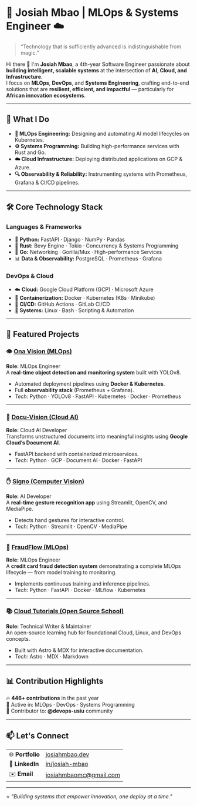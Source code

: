 # 🚀 Josiah Mbao | MLOps & Systems Engineer ☁️  

> “Technology that is sufficiently advanced is indistinguishable from magic.”  

Hi there 👋 I'm **Josiah Mbao**, a 4th-year Software Engineer passionate about **building intelligent, scalable systems** at the intersection of **AI, Cloud, and Infrastructure**.  
I focus on **MLOps**, **DevOps**, and **Systems Engineering**, crafting end-to-end solutions that are **resilient, efficient, and impactful** — particularly for **African innovation ecosystems**.  

---

## 🧠 What I Do  

- **🤖 MLOps Engineering:** Designing and automating AI model lifecycles on Kubernetes.  
- **⚙️ Systems Programming:** Building high-performance services with Rust and Go.  
- **☁️ Cloud Infrastructure:** Deploying distributed applications on GCP & Azure.  
- **🔍 Observability & Reliability:** Instrumenting systems with Prometheus, Grafana & CI/CD pipelines.  

---

## 🛠️ Core Technology Stack  

### **Languages & Frameworks**
- 🐍 **Python:** FastAPI · Django · NumPy · Pandas  
- 🦀 **Rust:** Bevy Engine · Tokio · Concurrency & Systems Programming  
- 🐹 **Go:** Networking · Gorilla/Mux · High-performance Services  
- 📊 **Data & Observability:** PostgreSQL · Prometheus · Grafana  

### **DevOps & Cloud**
- ☁️ **Cloud:** Google Cloud Platform (GCP) · Microsoft Azure  
- 🐳 **Containerization:** Docker · Kubernetes (K8s · Minikube)  
- 🔄 **CI/CD:** GitHub Actions · GitLab CI/CD  
- 🐧 **Systems:** Linux · Bash · Scripting & Automation  

---

## 🚀 Featured Projects  

### 👁️ [Ona Vision (MLOps)](https://github.com/josiah-mbao/Ona-Vision)
**Role:** MLOps Engineer  
A **real-time object detection and monitoring system** built with YOLOv8.  
- Automated deployment pipelines using **Docker & Kubernetes**.  
- Full **observability stack** (Prometheus + Grafana).  
- *Tech:* Python · YOLOv8 · FastAPI · Kubernetes · Docker · Prometheus  

---

### 📄 [Docu-Vision (Cloud AI)](https://github.com/josiah-mbao/Docu-Vision)
**Role:** Cloud AI Developer  
Transforms unstructured documents into meaningful insights using **Google Cloud’s Document AI**.  
- FastAPI backend with containerized microservices.  
- *Tech:* Python · GCP · Document AI · Docker · FastAPI  

---

### ✋ [Signo (Computer Vision)](https://github.com/josiah-mbao/signo)
**Role:** AI Developer  
A **real-time gesture recognition app** using Streamlit, OpenCV, and MediaPipe.  
- Detects hand gestures for interactive control.  
- *Tech:* Python · Streamlit · OpenCV · MediaPipe  

---

### 💸 [FraudFlow (MLOps)](https://github.com/josiah-mbao/FraudFlow)
**Role:** MLOps Engineer  
A **credit card fraud detection system** demonstrating a complete MLOps lifecycle — from model training to monitoring.  
- Implements continuous training and inference pipelines.  
- *Tech:* Python · FastAPI · Docker · MLflow · Kubernetes  

---

### 📚 [Cloud Tutorials (Open Source School)](https://github.com/josiah-mbao/cloud-tutorials)
**Role:** Technical Writer & Maintainer  
An open-source learning hub for foundational Cloud, Linux, and DevOps concepts.  
- Built with Astro & MDX for interactive documentation.  
- *Tech:* Astro · MDX · Markdown  

---

## 📊 Contribution Highlights  

🔥 **446+ contributions** in the past year  
🧩 Active in: MLOps · DevOps · Systems Programming  
💬 Contributor to: **@devops-usiu** community  

---

## 📫 Let's Connect  

| | |
| :--- | :--- |
| 🌐 **Portfolio** | [josiahmbao.dev](https://josiahmbao.dev) |
| 🔗 **LinkedIn** | [in/josiah-mbao](https://www.linkedin.com/in/josiah-mbao/) |
| ✉️ **Email** | [josiahmbaomc@gmail.com](mailto:josiahmbaomc@gmail.com) |

---

⭐ _"Building systems that empower innovation, one deploy at a time."_  
